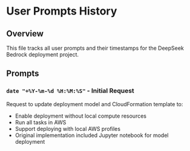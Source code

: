 # User Prompts History

## Overview
This file tracks all user prompts and their timestamps for the DeepSeek Bedrock deployment project.

## Prompts

### `date "+%Y-%m-%d %H:%M:%S"` - Initial Request
Request to update deployment model and CloudFormation template to:
- Enable deployment without local compute resources
- Run all tasks in AWS
- Support deploying with local AWS profiles
- Original implementation included Jupyter notebook for model deployment 